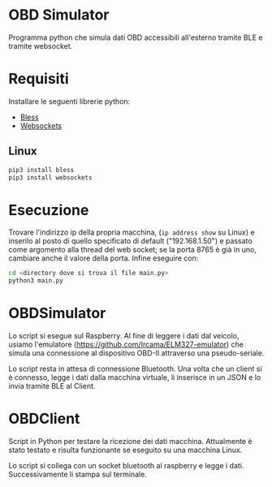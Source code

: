 # OBD Simulator

Programma python che simula dati OBD accessibili all'esterno tramite BLE e tramite websocket.

# Requisiti

Installare le seguenti librerie python:
- [Bless](https://pypi.org/project/bless/)
- [Websockets](https://pypi.org/project/websockets/)

## Linux
```bash
pip3 install bless
pip3 install websockets
```

# Esecuzione

Trovare l'indirizzo ip della propria macchina, (`ip address show` su Linux) e inserilo al posto di quello specificato di default ("192.168.1.50") e passato come argomento alla thread del web socket; se la porta 8765 è già in uno, cambiare anche il valore della porta. Infine eseguire con:
```bash
cd <directory dove si trova il file main.py>
python3 main.py
```

# OBDSimulator

Lo script si esegue sul Raspberry.
Al fine di leggere i dati dal veicolo, usiamo l'emulatore (https://github.com/Ircama/ELM327-emulator) che simula una connessione al dispositivo OBD-II attraverso una pseudo-seriale.

Lo script resta in attesa di connessione Bluetooth. Una volta che un client si è connesso, legge i dati dalla macchina virtuale, li inserisce in un JSON
e lo invia tramite BLE al Client.

# OBDClient

Script in Python per testare la ricezione dei dati macchina.
Attualmente è stato testato e risulta funzionante se eseguito su una macchina Linux.

Lo script si collega con un socket bluetooth al raspberry e legge i dati. Successivamente li stampa sul terminale.
